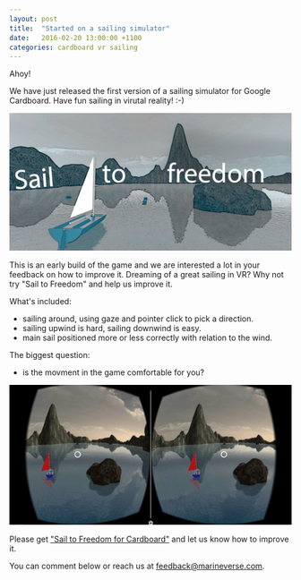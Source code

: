 ```yaml
---
layout: post
title:  "Started on a sailing simulator"
date:   2016-02-20 13:00:00 +1100
categories: cardboard vr sailing
---
```


Ahoy!

We have just released the first version of a sailing simulator for Google Cardboard. Have fun sailing in virutal reality! :-)

![Sail to Freedom](/assets/SailAroundBanertxt.jpg)

<!--more-->

This is an early build of the game and we are interested a lot in your feedback on how to improve it. Dreaming of a great sailing in VR? Why not try "Sail to Freedom" and help us improve it.

What's included:

- sailing around, using gaze and pointer click to pick a direction.
- sailing upwind is hard, sailing downwind is easy.
- main sail positioned more or less correctly with relation to the wind.

The biggest question:

- is the movment in the game comfortable for you?

![Sail to Freedom screenshot](/assets/sailtofreedomscreen.jpg)

Please get ["Sail to Freedom for Cardboard"](https://play.google.com/store/apps/details?id=com.marineverse.sailtofreedom) and let us know how to improve it.

You can comment below or reach us at feedback@marineverse.com.
